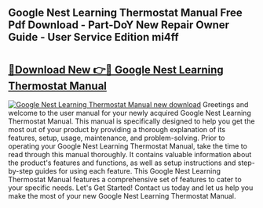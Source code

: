 ## Google Nest Learning Thermostat Manual Free Pdf Download - Part-DoY New Repair Owner Guide - User Service Edition mi4ff

# <h2><a href="http://bc99595.oget.top/?id=Google+Nest+Learning+Thermostat+Manual">🔗Download New 👉🔴 Google Nest Learning Thermostat Manual</a></h2>

[![Google Nest Learning Thermostat Manual new download](https://i.imgur.com/5g1atiW.png)](http://bc99595.oget.top/?id=Google+Nest+Learning+Thermostat+Manual)
Greetings and welcome to the user manual for your newly acquired Google Nest Learning Thermostat Manual. This manual is specifically designed to help you get the most out of your product by providing a thorough explanation of its features, setup, usage, maintenance, and problem-solving. Prior to operating your Google Nest Learning Thermostat Manual, take the time to read through this manual thoroughly. It contains valuable information about the product's features and functions, as well as setup instructions and step-by-step guides for using each feature. This Google Nest Learning Thermostat Manual features a comprehensive set of features to cater to your specific needs. Let's Get Started! Contact us today and let us help you make the most of your new Google Nest Learning Thermostat Manual.
